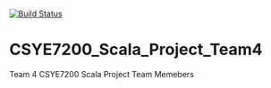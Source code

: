 [![Build Status](https://travis-ci.org/akshaysjk/CSYE7200_Scala_Project_Team4.svg?branch=master)](https://travis-ci.org/akshaysjk/CSYE7200_Scala_Project_Team4)
# CSYE7200_Scala_Project_Team4
Team 4 CSYE7200 Scala Project
Team Memebers


